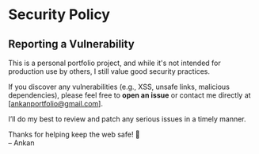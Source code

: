 # Security Policy

## Reporting a Vulnerability

This is a personal portfolio project, and while it's not intended for production use by others, I still value good security practices.

If you discover any vulnerabilities (e.g., XSS, unsafe links, malicious dependencies), please feel free to **open an issue** or contact me directly at [ankanportfolio@gmail.com].

I’ll do my best to review and patch any serious issues in a timely manner.

Thanks for helping keep the web safe! 🔐  
– Ankan

